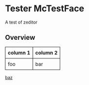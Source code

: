 # Tester McTestFace

A test of zeditor

## Overview  

<style>td,th { border:1px solid black; padding:0.5em;</style>

| column 1 | column 2 |
|--|--|
| foo | bar |


[baz](qux)
